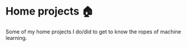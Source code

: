 # Home projects :house:
Some of my home projects I do/did to get to know the ropes of machine learning.